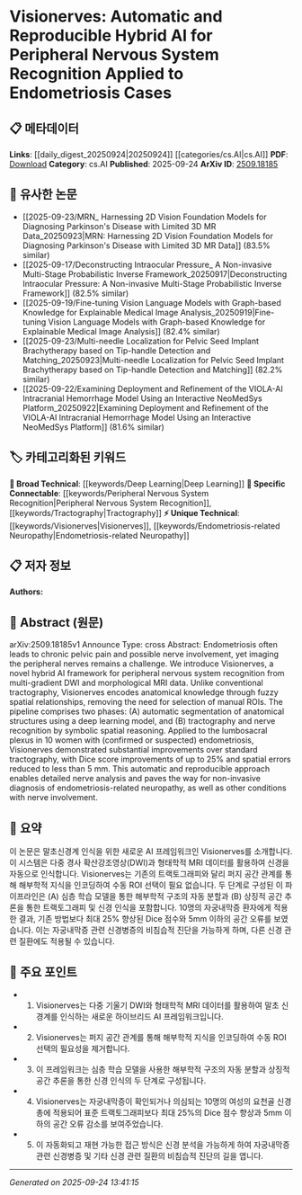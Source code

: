 <!-- KEYWORD_LINKING_METADATA:
{
  "processed_timestamp": "2025-09-24T13:41:15.393607",
  "vocabulary_version": "1.0",
  "selected_keywords": [
    "Visionerves",
    "Peripheral Nervous System Recognition",
    "Deep Learning",
    "Tractography",
    "Endometriosis-related Neuropathy"
  ],
  "rejected_keywords": [],
  "similarity_scores": {
    "Visionerves": 0.85,
    "Peripheral Nervous System Recognition": 0.8,
    "Deep Learning": 0.7,
    "Tractography": 0.75,
    "Endometriosis-related Neuropathy": 0.78
  },
  "extraction_method": "AI_prompt_based",
  "budget_applied": true,
  "candidates_json": {
    "candidates": [
      {
        "surface": "Visionerves",
        "canonical": "Visionerves",
        "aliases": [],
        "category": "unique_technical",
        "rationale": "Visionerves represents a novel hybrid AI framework specifically designed for peripheral nervous system recognition, which is central to the paper's contributions.",
        "novelty_score": 0.95,
        "connectivity_score": 0.65,
        "specificity_score": 0.9,
        "link_intent_score": 0.85
      },
      {
        "surface": "Peripheral Nervous System Recognition",
        "canonical": "Peripheral Nervous System Recognition",
        "aliases": [
          "PNS Recognition"
        ],
        "category": "specific_connectable",
        "rationale": "This is a key application area for the proposed AI framework, linking it to broader research in medical imaging and diagnostics.",
        "novelty_score": 0.7,
        "connectivity_score": 0.8,
        "specificity_score": 0.85,
        "link_intent_score": 0.8
      },
      {
        "surface": "Deep Learning Model",
        "canonical": "Deep Learning",
        "aliases": [
          "DL Model"
        ],
        "category": "broad_technical",
        "rationale": "Deep learning is a foundational technique used in the automatic segmentation phase of the framework.",
        "novelty_score": 0.4,
        "connectivity_score": 0.9,
        "specificity_score": 0.6,
        "link_intent_score": 0.7
      },
      {
        "surface": "Tractography",
        "canonical": "Tractography",
        "aliases": [],
        "category": "specific_connectable",
        "rationale": "Tractography is a critical process in the framework for nerve recognition, providing a link to neuroimaging techniques.",
        "novelty_score": 0.65,
        "connectivity_score": 0.85,
        "specificity_score": 0.8,
        "link_intent_score": 0.75
      },
      {
        "surface": "Endometriosis-related Neuropathy",
        "canonical": "Endometriosis-related Neuropathy",
        "aliases": [
          "Endometriosis Neuropathy"
        ],
        "category": "unique_technical",
        "rationale": "This term highlights a specific medical condition addressed by the framework, offering a unique link to clinical applications.",
        "novelty_score": 0.88,
        "connectivity_score": 0.6,
        "specificity_score": 0.92,
        "link_intent_score": 0.78
      }
    ],
    "ban_list_suggestions": [
      "automatic",
      "reproducible",
      "improvements",
      "approach"
    ]
  },
  "decisions": [
    {
      "candidate_surface": "Visionerves",
      "resolved_canonical": "Visionerves",
      "decision": "linked",
      "scores": {
        "novelty": 0.95,
        "connectivity": 0.65,
        "specificity": 0.9,
        "link_intent": 0.85
      }
    },
    {
      "candidate_surface": "Peripheral Nervous System Recognition",
      "resolved_canonical": "Peripheral Nervous System Recognition",
      "decision": "linked",
      "scores": {
        "novelty": 0.7,
        "connectivity": 0.8,
        "specificity": 0.85,
        "link_intent": 0.8
      }
    },
    {
      "candidate_surface": "Deep Learning Model",
      "resolved_canonical": "Deep Learning",
      "decision": "linked",
      "scores": {
        "novelty": 0.4,
        "connectivity": 0.9,
        "specificity": 0.6,
        "link_intent": 0.7
      }
    },
    {
      "candidate_surface": "Tractography",
      "resolved_canonical": "Tractography",
      "decision": "linked",
      "scores": {
        "novelty": 0.65,
        "connectivity": 0.85,
        "specificity": 0.8,
        "link_intent": 0.75
      }
    },
    {
      "candidate_surface": "Endometriosis-related Neuropathy",
      "resolved_canonical": "Endometriosis-related Neuropathy",
      "decision": "linked",
      "scores": {
        "novelty": 0.88,
        "connectivity": 0.6,
        "specificity": 0.92,
        "link_intent": 0.78
      }
    }
  ]
}
-->

# Visionerves: Automatic and Reproducible Hybrid AI for Peripheral Nervous System Recognition Applied to Endometriosis Cases

## 📋 메타데이터

**Links**: [[daily_digest_20250924|20250924]] [[categories/cs.AI|cs.AI]]
**PDF**: [Download](https://arxiv.org/pdf/2509.18185.pdf)
**Category**: cs.AI
**Published**: 2025-09-24
**ArXiv ID**: [2509.18185](https://arxiv.org/abs/2509.18185)

## 🔗 유사한 논문
- [[2025-09-23/MRN_ Harnessing 2D Vision Foundation Models for Diagnosing Parkinson's Disease with Limited 3D MR Data_20250923|MRN: Harnessing 2D Vision Foundation Models for Diagnosing Parkinson's Disease with Limited 3D MR Data]] (83.5% similar)
- [[2025-09-17/Deconstructing Intraocular Pressure_ A Non-invasive Multi-Stage Probabilistic Inverse Framework_20250917|Deconstructing Intraocular Pressure: A Non-invasive Multi-Stage Probabilistic Inverse Framework]] (82.5% similar)
- [[2025-09-19/Fine-tuning Vision Language Models with Graph-based Knowledge for Explainable Medical Image Analysis_20250919|Fine-tuning Vision Language Models with Graph-based Knowledge for Explainable Medical Image Analysis]] (82.4% similar)
- [[2025-09-23/Multi-needle Localization for Pelvic Seed Implant Brachytherapy based on Tip-handle Detection and Matching_20250923|Multi-needle Localization for Pelvic Seed Implant Brachytherapy based on Tip-handle Detection and Matching]] (82.2% similar)
- [[2025-09-22/Examining Deployment and Refinement of the VIOLA-AI Intracranial Hemorrhage Model Using an Interactive NeoMedSys Platform_20250922|Examining Deployment and Refinement of the VIOLA-AI Intracranial Hemorrhage Model Using an Interactive NeoMedSys Platform]] (81.6% similar)

## 🏷️ 카테고리화된 키워드
**🧠 Broad Technical**: [[keywords/Deep Learning|Deep Learning]]
**🔗 Specific Connectable**: [[keywords/Peripheral Nervous System Recognition|Peripheral Nervous System Recognition]], [[keywords/Tractography|Tractography]]
**⚡ Unique Technical**: [[keywords/Visionerves|Visionerves]], [[keywords/Endometriosis-related Neuropathy|Endometriosis-related Neuropathy]]

## 📋 저자 정보

**Authors:** 

## 📄 Abstract (원문)

arXiv:2509.18185v1 Announce Type: cross 
Abstract: Endometriosis often leads to chronic pelvic pain and possible nerve involvement, yet imaging the peripheral nerves remains a challenge. We introduce Visionerves, a novel hybrid AI framework for peripheral nervous system recognition from multi-gradient DWI and morphological MRI data. Unlike conventional tractography, Visionerves encodes anatomical knowledge through fuzzy spatial relationships, removing the need for selection of manual ROIs. The pipeline comprises two phases: (A) automatic segmentation of anatomical structures using a deep learning model, and (B) tractography and nerve recognition by symbolic spatial reasoning. Applied to the lumbosacral plexus in 10 women with (confirmed or suspected) endometriosis, Visionerves demonstrated substantial improvements over standard tractography, with Dice score improvements of up to 25% and spatial errors reduced to less than 5 mm. This automatic and reproducible approach enables detailed nerve analysis and paves the way for non-invasive diagnosis of endometriosis-related neuropathy, as well as other conditions with nerve involvement.

## 📝 요약

이 논문은 말초신경계 인식을 위한 새로운 AI 프레임워크인 Visionerves를 소개합니다. 이 시스템은 다중 경사 확산강조영상(DWI)과 형태학적 MRI 데이터를 활용하여 신경을 자동으로 인식합니다. Visionerves는 기존의 트랙토그래피와 달리 퍼지 공간 관계를 통해 해부학적 지식을 인코딩하여 수동 ROI 선택이 필요 없습니다. 두 단계로 구성된 이 파이프라인은 (A) 심층 학습 모델을 통한 해부학적 구조의 자동 분할과 (B) 상징적 공간 추론을 통한 트랙토그래피 및 신경 인식을 포함합니다. 10명의 자궁내막증 환자에게 적용한 결과, 기존 방법보다 최대 25% 향상된 Dice 점수와 5mm 이하의 공간 오류를 보였습니다. 이는 자궁내막증 관련 신경병증의 비침습적 진단을 가능하게 하며, 다른 신경 관련 질환에도 적용될 수 있습니다.

## 🎯 주요 포인트

- 1. Visionerves는 다중 기울기 DWI와 형태학적 MRI 데이터를 활용하여 말초 신경계를 인식하는 새로운 하이브리드 AI 프레임워크입니다.
- 2. Visionerves는 퍼지 공간 관계를 통해 해부학적 지식을 인코딩하여 수동 ROI 선택의 필요성을 제거합니다.
- 3. 이 프레임워크는 심층 학습 모델을 사용한 해부학적 구조의 자동 분할과 상징적 공간 추론을 통한 신경 인식의 두 단계로 구성됩니다.
- 4. Visionerves는 자궁내막증이 확인되거나 의심되는 10명의 여성의 요천골 신경총에 적용되어 표준 트랙토그래피보다 최대 25%의 Dice 점수 향상과 5mm 이하의 공간 오류 감소를 보여주었습니다.
- 5. 이 자동화되고 재현 가능한 접근 방식은 신경 분석을 가능하게 하여 자궁내막증 관련 신경병증 및 기타 신경 관련 질환의 비침습적 진단의 길을 엽니다.


---

*Generated on 2025-09-24 13:41:15*